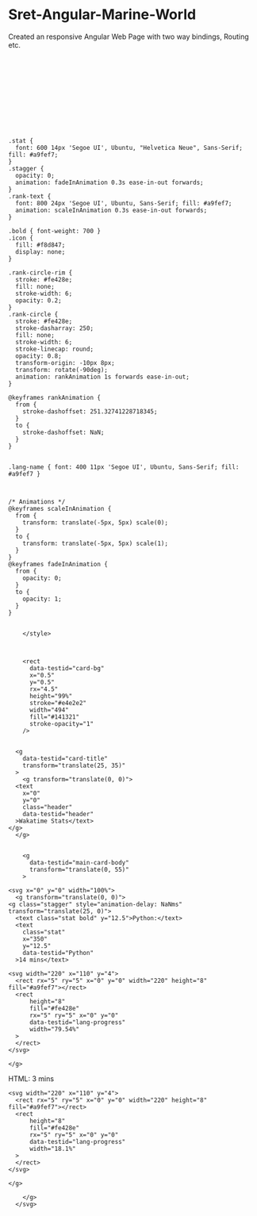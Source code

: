 # Sret-Angular-Marine-World
Created an responsive Angular Web Page with two way bindings, Routing etc.

<svg
        width="495"
        height="150"
        viewBox="0 0 495 150"
        fill="none"
        xmlns="http://www.w3.org/2000/svg"
      >
        <style>
          .header {
            font: 600 18px 'Segoe UI', Ubuntu, Sans-Serif;
            fill: #fe428e;
            animation: fadeInAnimation 0.8s ease-in-out forwards;
          }
          
    
    .stat {
      font: 600 14px 'Segoe UI', Ubuntu, "Helvetica Neue", Sans-Serif; fill: #a9fef7;
    }
    .stagger {
      opacity: 0;
      animation: fadeInAnimation 0.3s ease-in-out forwards;
    }
    .rank-text {
      font: 800 24px 'Segoe UI', Ubuntu, Sans-Serif; fill: #a9fef7; 
      animation: scaleInAnimation 0.3s ease-in-out forwards;
    }
    
    .bold { font-weight: 700 }
    .icon {
      fill: #f8d847;
      display: none;
    }
    
    .rank-circle-rim {
      stroke: #fe428e;
      fill: none;
      stroke-width: 6;
      opacity: 0.2;
    }
    .rank-circle {
      stroke: #fe428e;
      stroke-dasharray: 250;
      fill: none;
      stroke-width: 6;
      stroke-linecap: round;
      opacity: 0.8;
      transform-origin: -10px 8px;
      transform: rotate(-90deg);
      animation: rankAnimation 1s forwards ease-in-out;
    }
    
    @keyframes rankAnimation {
      from {
        stroke-dashoffset: 251.32741228718345;
      }
      to {
        stroke-dashoffset: NaN;
      }
    }
  
  
    .lang-name { font: 400 11px 'Segoe UI', Ubuntu, Sans-Serif; fill: #a9fef7 }
    

          
    /* Animations */
    @keyframes scaleInAnimation {
      from {
        transform: translate(-5px, 5px) scale(0);
      }
      to {
        transform: translate(-5px, 5px) scale(1);
      }
    }
    @keyframes fadeInAnimation {
      from {
        opacity: 0;
      }
      to {
        opacity: 1;
      }
    }
  
          
        </style>

        

        <rect
          data-testid="card-bg"
          x="0.5"
          y="0.5"
          rx="4.5"
          height="99%"
          stroke="#e4e2e2"
          width="494"
          fill="#141321"
          stroke-opacity="1"
        />

        
      <g
        data-testid="card-title"
        transform="translate(25, 35)"
      >
        <g transform="translate(0, 0)">
      <text
        x="0"
        y="0"
        class="header"
        data-testid="header"
      >Wakatime Stats</text>
    </g>
      </g>
    

        <g
          data-testid="main-card-body"
          transform="translate(0, 55)"
        >
          
    <svg x="0" y="0" width="100%">
      <g transform="translate(0, 0)">
    <g class="stagger" style="animation-delay: NaNms" transform="translate(25, 0)">
      <text class="stat bold" y="12.5">Python:</text>
      <text
        class="stat"
        x="350"
        y="12.5"
        data-testid="Python"
      >14 mins</text>
      
    <svg width="220" x="110" y="4">
      <rect rx="5" ry="5" x="0" y="0" width="220" height="8" fill="#a9fef7"></rect>
      <rect
          height="8"
          fill="#fe428e"
          rx="5" ry="5" x="0" y="0" 
          data-testid="lang-progress"
          width="79.54%"
      >
      </rect>
    </svg>
  
    </g>
  </g><g transform="translate(0, 25)">
    <g class="stagger" style="animation-delay: NaNms" transform="translate(25, 0)">
      <text class="stat bold" y="12.5">HTML:</text>
      <text
        class="stat"
        x="350"
        y="12.5"
        data-testid="HTML"
      >3 mins</text>
      
    <svg width="220" x="110" y="4">
      <rect rx="5" ry="5" x="0" y="0" width="220" height="8" fill="#a9fef7"></rect>
      <rect
          height="8"
          fill="#fe428e"
          rx="5" ry="5" x="0" y="0" 
          data-testid="lang-progress"
          width="18.1%"
      >
      </rect>
    </svg>
  
    </g>
  </g>
    </svg>
  
        </g>
      </svg>
